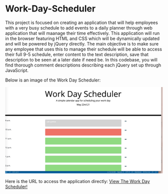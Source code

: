 # Work-Day-Scheduler

This project is focused on creating an application that will help employees with a very busy schedule to add events to a daily planner through web application that will maanage their time effectively. This application will run in the browser featuring HTML and CSS which will be dynamically updated and will be powered by jQuery directly. The main objective is to make sure any employee that uses this to manage their schedule will be able to access their full 9-5 schedule, enter content to the text description, save that description to be seen at a later date if need be. In this codebase, you will find thorough comment descriptions describing each jQuery set up through JavaScript.

Below is an image of the Work Day Scheduler:

<img src="./assets/images/workdayimg.png" alt="Image of Work Day Scheduler">


Here is the URL to access the application directly:
<a href="https://gracetalks.github.io/Work-Day-Scheduler/">View The Work Day Scheduler!</a>